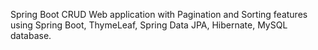 Spring Boot CRUD Web application with Pagination and Sorting features using Spring Boot, ThymeLeaf, Spring Data JPA, Hibernate, MySQL database.
